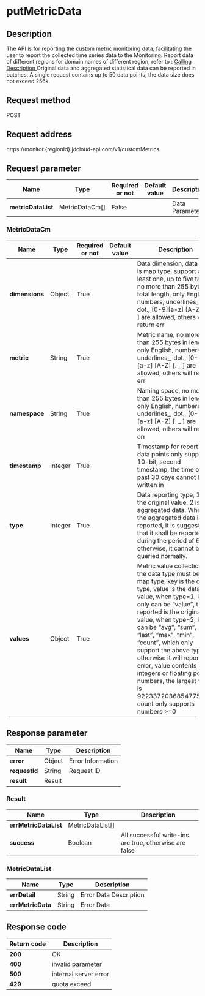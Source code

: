 # putMetricData


## Description
The API is for reporting the custom metric monitoring data, facilitating the user to report the collected time series data to the Monitoring. Report data of different regions for domain names of different region, refer to : <a href="https://docs.jdcloud.com/cn/monitoring/reporting-monitoring-data"> Calling Description </a>Original data and aggregated statistical data can be reported in batches. A single request contains up to 50 data points; the data size does not exceed 256k.

## Request method
POST

## Request address
https://monitor.{regionId}.jdcloud-api.com/v1/customMetrics


## Request parameter
|Name|Type|Required or not|Default value|Description|
|---|---|---|---|---|
|**metricDataList**|MetricDataCm[]|False| |Data Parameter|

### MetricDataCm
|Name|Type|Required or not|Default value|Description|
|---|---|---|---|---|
|**dimensions**|Object|True| |Data dimension, data type is map type, support at least one, up to five tags, no more than 255 bytes in total length, only English, numbers, underlines_, dot., [0-9][a-z] [A-Z] [. _ ] are allowed, others will return err|
|**metric**|String|True| |Metric name, no more than 255 bytes in length, only English, numbers, underlines_, dot., [0-9][a-z] [A-Z] [. _ ] are allowed, others will return err|
|**namespace**|String|True| |Naming space, no more than 255 bytes in length, only English, numbers, underlines_, dot., [0-9][a-z] [A-Z] [. _ ] are allowed, others will return err|
|**timestamp**|Integer|True| |Timestamp for reporting data points only supports 10-bit, second timestamp, the time of the past 30 days cannot be written in|
|**type**|Integer|True| |Data reporting type, 1 is the original value, 2 is aggregated data. When the aggregated data is reported, it is suggested that it shall be reported during the period of 60s, otherwise, it cannot be queried normally.|
|**values**|Object|True| |Metric value collection, the data type must be the map type, key is the data type, value is the data value, when type=1, key only can be “value”, the reported is the original value, when type=2, key can be “avg”, “sum”, “last”, “max”, “min”, “count”, which only support the above types, otherwise it will report an error, value contents are integers or floating point numbers, the largest value is 9223372036854775807, count only supports numbers >=0|

## Response parameter
|Name|Type|Description|
|---|---|---|
|**error**|Object|Error Information|
|**requestId**|String|Request ID|
|**result**|Result| |

### Result
|Name|Type|Description|
|---|---|---|
|**errMetricDataList**|MetricDataList[]| |
|**success**|Boolean|All successful write-ins are true, otherwise are false|
### MetricDataList
|Name|Type|Description|
|---|---|---|
|**errDetail**|String|Error Data Description|
|**errMetricData**|String|Error Data|

## Response code
|Return code|Description|
|---|---|
|**200**|OK|
|**400**|invalid parameter|
|**500**|internal server error|
|**429**|quota exceed|
